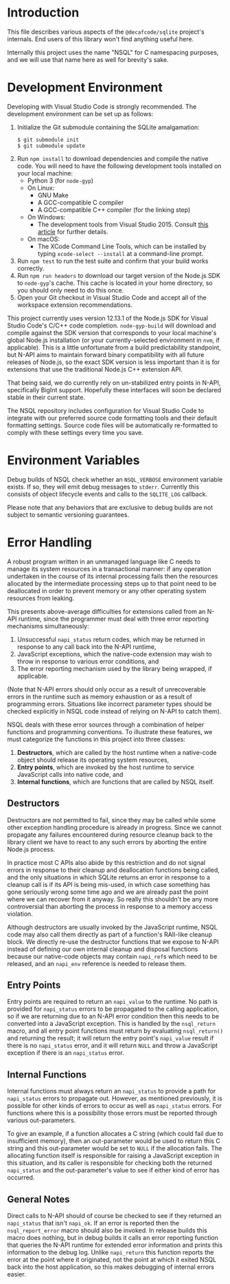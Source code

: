 # Introduction

This file describes various aspects of the `@decafcode/sqlite` project's
internals. End users of this library won't find anything useful here.

Internally this project uses the name "NSQL" for C namespacing purposes, and we
will use that name here as well for brevity's sake.

# Development Environment

Developing with Visual Studio Code is strongly recommended. The development
environment can be set up as follows:

1. Initialize the Git submodule containing the SQLite amalgamation:
   ```
   $ git submodule init
   $ git submodule update
   ```
2. Run `npm install` to download dependencies and compile the native code. You
   will need to have the following development tools installed on your local
   machine:
   - Python 3 (for `node-gyp`)
   - On Linux:
     - GNU Make
     - A GCC-compatible C compiler
     - A GCC-compatible C++ compiler (for the linking step)
   - On Windows:
     - The development tools from Visual Studio 2015. Consult
       [this article](https://spin.atomicobject.com/2019/03/27/node-gyp-windows/)
       for further details.
   - On macOS:
     - The XCode Command Line Tools, which can be installed by typing
       `xcode-select --install` at a command-line prompt.
3. Run `npm test` to run the test suite and confirm that your build works
   correctly.
4. Run `npm run headers` to download our target version of the Node.js SDK to
   `node-gyp`'s cache. This cache is located in your home directory, so you
   should only need to do this once.
5. Open your Git checkout in Visual Studio Code and accept all of the workspace
   extension recommendations.

This project currently uses version 12.13.1 of the Node.js SDK for Visual Studio
Code's C/C++ code completion. `node-gyp-build` will download and compile against
the SDK version that corresponds to your local machine's global Node.js
installation (or your currently-selected environment in `nvm`, if applicable).
This is a little unfortunate from a build predictability standpoint, but N-API
aims to maintain forward binary compatibility with all future releases of
Node.js, so the exact SDK version is less important than it is for extensions
that use the traditional Node.js C++ extension API.

That being said, we do currently rely on un-stabilized entry points in N-API,
specifically BigInt support. Hopefully these interfaces will soon be declared
stable in their current state.

The NSQL repository includes configuration for Visual Studio Code to integrate
with our preferred source code formatting tools and their default formatting
settings. Source code files will be automatically re-formatted to comply with
these settings every time you save.

# Environment Variables

Debug builds of NSQL check whether an `NSQL_VERBOSE` environment variable
exists. If so, they will emit debug messages to `stderr`. Currently this
consists of object lifecycle events and calls to the `SQLITE_LOG` callback.

Please note that any behaviors that are exclusive to debug builds are not
subject to semantic versioning guarantees.

# Error Handling

A robust program written in an unmanaged language like C needs to manage its
system resources in a transactional manner: if any operation undertaken in the
course of its internal processing fails then the resources allocated by the
intermediate processing steps up to that point need to be deallocated in order
to prevent memory or any other operating system resources from leaking.

This presents above-average difficulties for extensions called from an N-API
runtime, since the programmer must deal with three error reporting mechanisms
simultaneously:

1. Unsuccessful `napi_status` return codes, which may be returned in response to
   any call back into the N-API runtime,
2. JavaScript exceptions, which the native-code extension may wish to throw in
   response to various error conditions, and
3. The error reporting mechanism used by the library being wrapped, if
   applicable.

(Note that N-API errors should only occur as a result of unrecoverable errors in
the runtime such as memory exhaustion or as a result of programming errors.
Situations like incorrect parameter types should be checked explicitly in NSQL
code instead of relying on N-API to catch them).

NSQL deals with these error sources through a combination of helper functions
and programming conventions. To illustrate these features, we must categorize
the functions in this project into three classes:

1. **Destructors**, which are called by the host runtime when a native-code
   object should release its operating system resources,
2. **Entry points**, which are invoked by the host runtime to service JavaScript
   calls into native code, and
3. **Internal functions**, which are functions that are called by NSQL itself.

## Destructors

Destructors are not permitted to fail, since they may be called while some other
exception handling procedure is already in progress. Since we cannot propagate
any failures encountered during resource cleanup back to the library client we
have to react to any such errors by aborting the entire Node.js process.

In practice most C APIs also abide by this restriction and do not signal errors
in response to their cleanup and deallocation functions being called, and the
only situations in which SQLite returns an error in response to a cleanup call
is if its API is being mis-used, in which case something has gone seriously
wrong some time ago and we are already past the point where we can recover from
it anyway. So really this shouldn't be any more controversial than aborting the
process in response to a memory access violation.

Although destructors are usually invoked by the JavaScript runtime, NSQL code
may also call them directly as part of a function's RAII-like cleanup block. We
directly re-use the destructor functions that we expose to N-API instead of
defining our own internal cleanup and disposal functions because our native-code
objects may contain `napi_ref`s which need to be released, and an `napi_env`
reference is needed to release them.

## Entry Points

Entry points are required to return an `napi_value` to the runtime. No path is
provided for `napi_status` errors to be propagated to the calling application,
so if we are returning due to an N-API error condition then this needs to be
converted into a JavaScript exception. This is handled by the `nsql_return`
macro, and all entry point functions must return by evaluating `nsql_return()`
and returning the result; it will return the entry point's `napi_value` result
if there is no `napi_status` error, and it will return `NULL` and throw a
JavaScript exception if there is an `napi_status` error.

## Internal Functions

Internal functions must always return an `napi_status` to provide a path for
`napi_status` errors to propagate out. However, as mentioned previously, it is
possible for other kinds of errors to occur as well as `napi_status` errors. For
functions where this is a possibility those errors must be reported through
various out-parameters.

To give an example, if a function allocates a C string (which could fail due to
insufficient memory), then an out-parameter would be used to return this C
string and this out-parameter would be set to `NULL` if the allocation fails.
The allocating function itself is responsible for raising a JavaScript exception
in this situation, and its caller is responsible for checking both the returned
`napi_status` and the out-parameter's value to see if either kind of error has
occurred.

## General Notes

Direct calls to N-API should of course be checked to see if they returned an
`napi_status` that isn't `napi_ok`. If an error is reported then the
`nsql_report_error` macro should also be invoked. In release builds this macro
does nothing, but in debug builds it calls an error reporting function that
queries the N-API runtime for extended error information and prints this
information to the debug log. Unlike `napi_return` this function reports the
error at the point where it originated, not the point at which it exited NSQL
back into the host application, so this makes debugging of internal errors
easier.
